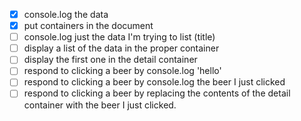 - [x] console.log the data
- [x] put containers in the document
- [ ] console.log just the data I'm trying to list (title)
- [ ] display a list of the data in the proper container
- [ ] display the first one in the detail container
- [ ] respond to clicking a beer by console.log 'hello'
- [ ] respond to clicking a beer by console.log the beer I just clicked
- [ ] respond to clicking a beer by replacing the contents of the detail container with the beer I just clicked.
